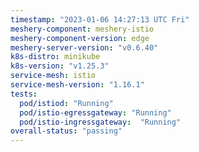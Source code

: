 ```yaml
---
timestamp: "2023-01-06 14:27:13 UTC Fri"
meshery-component: meshery-istio
meshery-component-version: edge
meshery-server-version: "v0.6.40"
k8s-distro: minikube
k8s-version: "v1.25.3"
service-mesh: istio
service-mesh-version: "1.16.1"
tests:
  pod/istiod: "Running"
  pod/istio-egressgateway: "Running"
  pod/istio-ingressgateway:  "Running"
overall-status: "passing"
---
```

